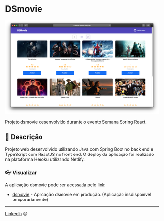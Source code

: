 # DSmovie

![dsmovie](img/dsmovie.png)

Projeto dsmovie desenvolvido durante o evento Semana Spring React. 

## 🚀 Descrição

Projeto web desenvolvido utilizando Java com Spring Boot no back end e TypeScript com ReactJS no front end.
O deploy da aplicação foi realizado na plataforma Heroku utilizando Netlify.


### 👓 Visualizar

A aplicação dsmovie pode ser acessada pelo link:

* [dsmovie](https://welliton-dsmovie.netlify.app) - Aplicação dsmovie em produção. (Aplicação insdisponível temporariamente)

---
[Linkedin](https://www.linkedin.com/in/wellitonfernandes/) 😊